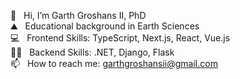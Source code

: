 👋  &nbsp;&nbsp;Hi, I’m Garth Groshans II, PhD <br/>
⛰️  &nbsp;&nbsp;Educational background in Earth Sciences <br/>
💻  &nbsp;&nbsp;Frontend Skills: TypeScript, Next.js, React, Vue.js<br/>
🧑‍💻  &nbsp;&nbsp;Backend Skills: .NET, Django, Flask <br/>
📫  &nbsp;&nbsp;How to reach me: garthgroshansii@gmail.com <br/>


<!---
ggroshansii/ggroshansii is a ✨ special ✨ repository because its `README.md` (this file) appears on your GitHub profile.
You can click the Preview link to take a look at your changes.
--->
